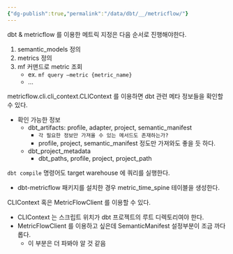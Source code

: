 ```yaml
---
{"dg-publish":true,"permalink":"/data/dbt/__/metricflow/"}
---
```



dbt & metricflow 를 이용한 메트릭 지정은 다음 순서로 진행해야한다.
1. semantic_models 정의
2. metrics 정의
3. mf 커맨드로 metric 조회
    - ex. `mf query —metric {metric_name}`
    - …

metricflow.cli.cli_context.CLIContext 를 이용하면 dbt 관련 메타 정보들을 확인할 수 있다.
- 확인 가능한 정보
    - dbt_artifacts: profile, adapter, project, semantic_manifest
        - `각 필요한 정보만 가져올 수 있는 메서드도 존재하는가?`
        - profile, project, semantic_manifest 정도만 가져와도 좋을 듯 하다.
    - dbt_project_metadata
        - dbt_paths, profile, project, project_path

`dbt compile` 명령어도 target warehouse 에 쿼리를 실행한다.
- dbt-metricflow 패키지를 설치한 경우 metric_time_spine 테이블을 생성한다.

CLIContext 혹은 MetricFlowClient 를 이용할 수 있다.
- CLIContext 는 스크립트 위치가 dbt 프로젝트의 루트 디렉토리여야 한다.
- MetricFlowClient 를 이용하고 싶은데 SemanticManifest 설정부분이 조금 까다롭다.
    - 이 부분은 더 파봐야 알 것 같음